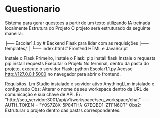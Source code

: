 # Questionario
 Sistema para gerar questoes a partir de um texto utilizando IA treinada localmente Estrutura do Projeto O projeto será estruturado da seguinte maneira:

├── Escolar1.1.py # Backend Flask para lidar com as requisições ├── templates/ │ └── index.html # Frontend HTML e JavaScript

Instale o Flask Primeiro, instale o Flask: pip install flask Instale o requests pip install requests
Executar o Projeto No terminal, dentro da pasta do projeto, execute o servidor Flask: python Escolar1.1.py Acesse http://127.0.0.1:5000 no navegador para abrir o frontend.

Requisitos. Lm Studio instalado e servidor ativo AnythingLLm instalado e configurado Obs: Alterar o nome de seu workspace dentro da URL de comunicação e sua chave de API. Ex. "http://seu_servidor:3001/api/v1/workspace/seu_workspace/chat" ---- AUTH_TOKEN = "Y0S7Z8X-5P84THA-G7EQBD1-ZTFN6CT" Obs2: Estruturar o projeto dentro das pastas correspondentes.
